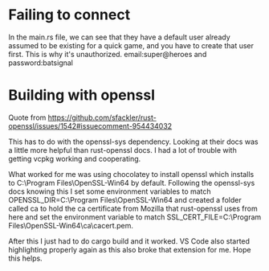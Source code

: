 # Failing to connect

In the main.rs file, we can see that they have a default user already assumed to be existing for a quick game, and you have to create that user first. This is why it's unauthorized. email:super@heroes and password:batsignal

# Building with openssl

Quote from https://github.com/sfackler/rust-openssl/issues/1542#issuecomment-954434032

This has to do with the openssl-sys dependency. Looking at their docs was a little more helpful than rust-openssl docs. I had a lot of trouble with getting vcpkg working and cooperating.

What worked for me was using chocolatey to install openssl which installs to C:\Program Files\OpenSSL-Win64 by default. Following the openssl-sys docs knowing this I set some environment variables to match OPENSSL_DIR=C:\Program Files\OpenSSL-Win64 and created a folder called ca to hold the ca certificate from Mozilla that rust-openssl uses from here and set the environment variable to match SSL_CERT_FILE=C:\Program Files\OpenSSL-Win64\ca\cacert.pem.

After this I just had to do cargo build and it worked. VS Code also started highlighting properly again as this also broke that extension for me. Hope this helps.

